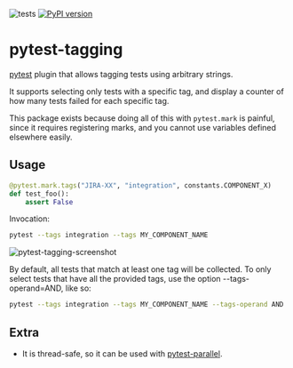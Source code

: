 ![tests](https://github.com/scastlara/pytest-tagging/actions/workflows/tests.yml/badge.svg?branch=main)
[![PyPI version](https://badge.fury.io/py/pytest-tagging.svg)](https://badge.fury.io/py/pytest-tagging)

# pytest-tagging
[pytest](https://docs.pytest.org/en/7.1.x/) plugin that allows tagging tests using arbitrary strings.

It supports selecting only tests with a specific tag, and display a counter of how many tests failed
for each specific tag.

This package exists because doing all of this with `pytest.mark` is painful, since it requires registering marks, 
and you cannot use variables defined elsewhere easily.


## Usage

```python
@pytest.mark.tags("JIRA-XX", "integration", constants.COMPONENT_X)
def test_foo():
    assert False
```

Invocation:

```sh
pytest --tags integration --tags MY_COMPONENT_NAME
```

![pytest-tagging-screenshot](/media/screenshot-1.png)


By default, all tests that match at least one tag will be collected. To only select
tests that have all the provided tags, use the option --tags-operand=AND, like so:

```sh
pytest --tags integration --tags MY_COMPONENT_NAME --tags-operand AND
```


## Extra
- It is thread-safe, so it can be used with [pytest-parallel](https://github.com/browsertron/pytest-parallel).
